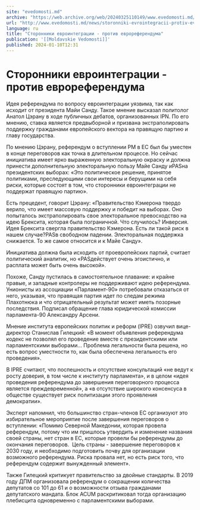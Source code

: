 ```yaml
---
site: "evedomosti.md"
archive: "https://web.archive.org/web/20240325110149/www.evedomosti.md/news/storonniki-evrointegracii-protiv-evroreferenduma"
url: "http://www.evedomosti.md/news/storonniki-evrointegracii-protiv-evroreferenduma"
language: ru
title: "Сторонники евроинтеграции - против еврореферендума"
publication: '[[Moldavskie Vedomosti]]'
published: 2024-01-10T12:31
---
```


# Сторонники евроинтеграции - против еврореферендума

Идея референдума по вопросу евроинтеграции уязвима, так как исходит от президента Майи Санду. Такое мнение высказал политолог Анатол Цэрану в ходе публичных дебатов, организованных IPN. По его мнению, ставка является предвыборной и призвана экстраполировать поддержку гражданами европейского вектора на правящую партию и главу государства.

По мнению Цэрану, референдум о вступлении РМ в ЕС был бы уместен в конце переговоров как точка в длительном процессе. Но сейчас инициатива имеет ярко выраженную электоральную окраску и должна принести дополнительную электоральную пользу Майе Санду иPASна президентских выборах: «Это политическое решение, принятое политиками, преследующими свои интересы и берущими на себя риски, которые состоят в том, что сторонники евроинтеграции не поддержат правящую партию».

Есть прецедент, говорит Цэрану: «Правительство Кэмерона твердо верило, что имеет массовую поддержку и победит на выборах. Оно попыталось экстраполировать свое электоральное превосходство на идею Брексита, которая была пограничной. Что случилось? Инверсия. Идея Брексита свергла правительство Кэмерона. Есть ли такой риск в нашем случае?PASв свободном падении. Электоральная поддержка снижается. То же самое относится и к Майе Санду».

Инициатива должна была исходить от проевропейских партий, считает политический аналитик, но «PASдействует очень эгоистично, и расплата может быть очень высокой».

Похоже, Санду пустилась в самостоятельное плавание: и крайне правые, и западные контролеры не поддерживают идею референдума. Унионисты из ассоциации «Парламент-90» потребовали отказаться от него, указывая, что правящая партия идет по следам режима Плахотнюка и что отрицательный результат может иметь позорные последствия. Подписал обращение глава юридической комиссии парламента-90 Александру Арсени.

Мнение института европейских политик и реформ (IPRE) озвучил вице-директор Станислав Гилецкий: «В момент объявления референдума кодекс не позволял его проведение вместе с президентскими или парламентскими выборами… Проблема легальности была решена, но есть вопрос уместности то, как была обеспечена легальность его проведения».

В IPRE считают, что поспешность и отсутствие консультаций «не ведут к росту доверия, в том числе к институту парламента», и в целом «идея проведения референдума до завершения переговорного процесса является преждевременной», а «в отсутствие широкого консенсуса в обществе существует риск политизации этого проявления демократии».

Эксперт напомнил, что большинство стран-членов ЕС организуют это избирательное мероприятие после завершения переговоров о вступлении: «Помимо Северной Македонии, которая провела референдум, потому что им пришлось утвердить и изменение названия своей страны, нет стран в ЕС, которые провели бы референдумы до окончания переговоров.  Цель страны - завершение переговоров к 2030 году, и необходимо подготовить почву для организации возможного референдума. Риска провала нет, но есть риск того, что референдум содержит вынужденный элемент».

Также Гилецкий критикует правительство за двойные стандарты. В 2019 году ДПМ организовала референдум о сокращении количества депутатов со 101 до 61 и о возможности отзыва гражданами депутатского мандата. Блок ACUM раскритиковал тогда организацию плебисцита одновременно с парламентскими выборами.
